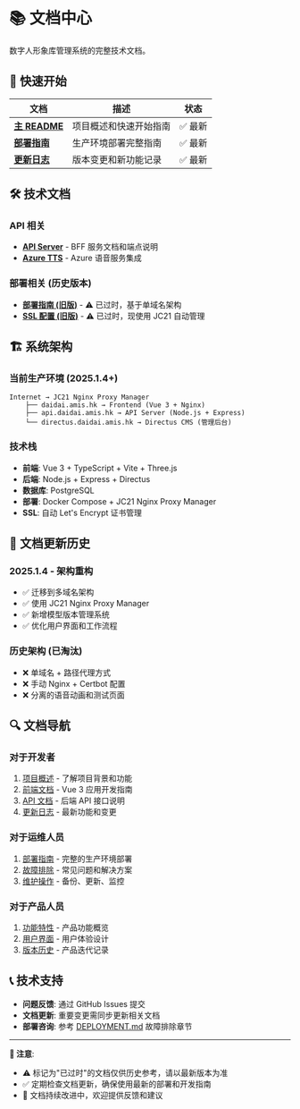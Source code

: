 # 📚 文档中心

数字人形象库管理系统的完整技术文档。

## 🚀 **快速开始**

| 文档                             | 描述                   | 状态    |
| -------------------------------- | ---------------------- | ------- |
| [**主 README**](../README.md)    | 项目概述和快速开始指南 | ✅ 最新 |
| [**部署指南**](../DEPLOYMENT.md) | 生产环境部署完整指南   | ✅ 最新 |
| [**更新日志**](../CHANGELOG.md)  | 版本变更和新功能记录   | ✅ 最新 |

## 🛠️ **技术文档**

### **API 相关**

- [**API Server**](./api-server.md) - BFF 服务文档和端点说明
- [**Azure TTS**](./azure-tts/README.md) - Azure 语音服务集成

### **部署相关 (历史版本)**

- [**部署指南 (旧版)**](./deployment.md) - ⚠️ 已过时，基于单域名架构
- [**SSL 配置 (旧版)**](./ssl-setup.md) - ⚠️ 已过时，现使用 JC21 自动管理

## 🏗️ **系统架构**

### **当前生产环境 (2025.1.4+)**

```
Internet → JC21 Nginx Proxy Manager
    ├── daidai.amis.hk → Frontend (Vue 3 + Nginx)
    ├── api.daidai.amis.hk → API Server (Node.js + Express)
    └── directus.daidai.amis.hk → Directus CMS (管理后台)
```

### **技术栈**

- **前端**: Vue 3 + TypeScript + Vite + Three.js
- **后端**: Node.js + Express + Directus
- **数据库**: PostgreSQL
- **部署**: Docker Compose + JC21 Nginx Proxy Manager
- **SSL**: 自动 Let's Encrypt 证书管理

## 📖 **文档更新历史**

### **2025.1.4 - 架构重构**

- ✅ 迁移到多域名架构
- ✅ 使用 JC21 Nginx Proxy Manager
- ✅ 新增模型版本管理系统
- ✅ 优化用户界面和工作流程

### **历史架构 (已淘汰)**

- ❌ 单域名 + 路径代理方式
- ❌ 手动 Nginx + Certbot 配置
- ❌ 分离的语音动画和测试页面

## 🔍 **文档导航**

### **对于开发者**

1. [项目概述](../README.md) - 了解项目背景和功能
2. [前端文档](../frontend/README.md) - Vue 3 应用开发指南
3. [API 文档](./api-server.md) - 后端 API 接口说明
4. [更新日志](../CHANGELOG.md) - 最新功能和变更

### **对于运维人员**

1. [部署指南](../DEPLOYMENT.md) - 完整的生产环境部署
2. [故障排除](../DEPLOYMENT.md#故障排除) - 常见问题和解决方案
3. [维护操作](../DEPLOYMENT.md#维护操作) - 备份、更新、监控

### **对于产品人员**

1. [功能特性](../README.md#核心功能) - 产品功能概览
2. [用户界面](../frontend/README.md#用户界面与工作流程) - 用户体验设计
3. [版本历史](../CHANGELOG.md) - 产品迭代记录

## 📞 **技术支持**

- **问题反馈**: 通过 GitHub Issues 提交
- **文档更新**: 重要变更需同步更新相关文档
- **部署咨询**: 参考 [DEPLOYMENT.md](../DEPLOYMENT.md) 故障排除章节

---

**📌 注意**:

- ⚠️ 标记为"已过时"的文档仅供历史参考，请以最新版本为准
- ✅ 定期检查文档更新，确保使用最新的部署和开发指南
- 🔄 文档持续改进中，欢迎提供反馈和建议
